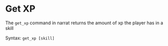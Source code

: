 # Get XP

The `get_xp` command in narrat returns the amount of xp the player has in a skill

Syntax: `get_xp [skill]`
